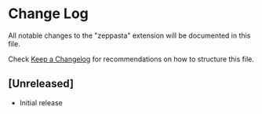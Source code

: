 # Change Log
All notable changes to the "zeppasta" extension will be documented in this file.

Check [Keep a Changelog](http://keepachangelog.com/) for recommendations on how to structure this file.

## [Unreleased]
- Initial release